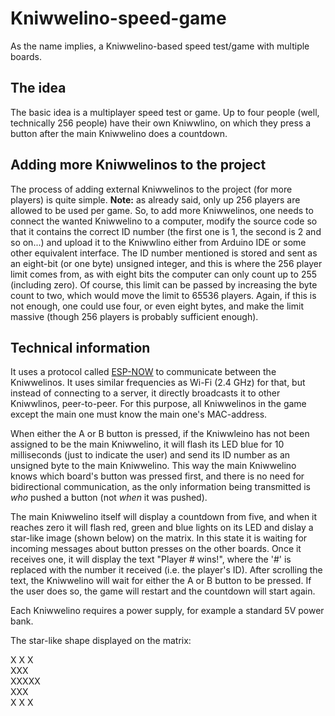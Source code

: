 # Kniwwelino-speed-game
As the name implies, a Kniwwelino-based speed test/game with multiple boards.

## The idea
The basic idea is a multiplayer speed test or game. Up to four people (well, technically 256 people) have their own Kniwwlino, on which they press a button after the main Kniwwelino does a countdown.

## Adding more Kniwwelinos to the project
The process of adding external Kniwwelinos to the project (for more players) is quite simple. __Note:__ as already said, only up 256 players are allowed to be used per game. So, to add more Kniwwelinos, one needs to connect the wanted Kniwwelino to a computer, modify the source code so that it contains the correct ID number (the first one is 1, the second is 2 and so on...) and upload it to the Kniwwlino either from Arduino IDE or some other equivalent interface. The ID number mentioned is stored and sent as an eight-bit (or one byte) unsigned integer, and this is where the 256 player limit comes from, as with eight bits the computer can only count up to 255 (including zero). Of course, this limit can be passed by increasing the byte count to two, which would move the limit to 65536 players. Again, if this is not enough, one could use four, or even eight bytes, and make the limit massive (though 256 players is probably sufficient enough).

## Technical information
It uses a protocol called [ESP-NOW](https://www.espressif.com/en/products/software/esp-now/ "ESP-NOW") to communicate between the Kniwwelinos. It uses similar frequencies as Wi-Fi (2.4 GHz) for that, but instead of connecting to a server, it directly broadcasts it to other Kniwwlinos, peer-to-peer. For this purpose, all Kniwwelinos in the game except the main one must know the main one's MAC-address.

When either the A or B button is pressed, if the Kniwwleino has not been assigned to be the main Kniwwelino, it will flash its LED blue for 10 milliseconds (just to indicate the user) and send its ID number as an unsigned byte to the main Kniwwelino. This way the main Kniwwelino knows which board's button was pressed first, and there is no need for bidirectional communication, as the only information being transmitted is _who_ pushed a button (not _when_ it was pushed).

The main Kniwwelino itself will display a countdown from five, and when it reaches zero it will flash red, green and blue lights on its LED and dislay a star-like image (shown below) on the matrix. In this state it is waiting for incoming messages about button presses on the other boards. Once it receives one, it will display the text "Player # wins!", where the '#' is replaced with the number it received (i.e. the player's ID). After scrolling the text, the Kniwwelino will wait for either the A or B button to be pressed. If the user does so, the game will restart and the countdown will start again.

Each Kniwwelino requires a power supply, for example a standard 5V power bank.

The star-like shape displayed on the matrix:

X X X<br>
 XXX<br>
XXXXX<br>
 XXX<br>
X X X<br>

